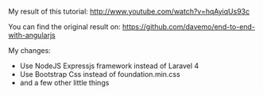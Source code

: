 My result of this tutorial: http://www.youtube.com/watch?v=hqAyiqUs93c

You can find the original result on: https://github.com/davemo/end-to-end-with-angularjs


My changes:
* Use NodeJS Expressjs framework instead of Laravel 4
* Use Bootstrap Css instead of foundation.min.css
* and a few other little things
